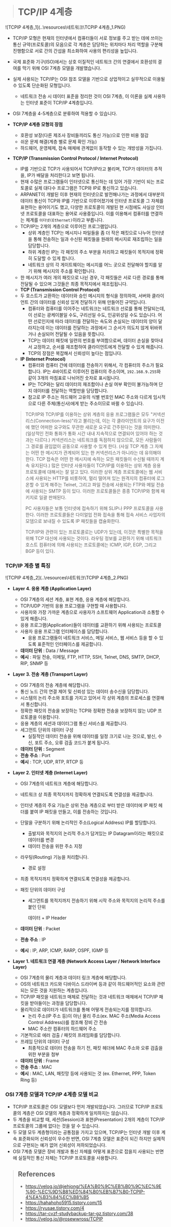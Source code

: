 > # TCP/IP 4계층



![TCPIP 4계층_1](..\resources\네트워크\TCPIP 4계층_1.PNG)

- TCP/IP 모형은 현재의 인터넷에서 컴퓨터들이 서로 정보를 주고 받는 데에 쓰이는 통신 규약(프로토콜)의 모음으로 각 계층은 담당하는 위치마다 처리 역할을 구분해 진행함으로 서로 간의 간섭을 최소화하여 사용의 편리성을 높입니다.

- 국제 표준화 기구(ISO)에서는 상호 이질적인 네트워크 간의 연결에서 호환성의 결여를 막기 위해 OSI 7계층 모델을 개발했습니다.

- 실제 사용되는 TCP/IP는 OSI 참조 모델을 기반으로 상업적이고 실무적으로 이용될 수 있도록 단순화된 모형입니다.

  - 네트워크 전송 시 데이터 표준을 정리한 것이 OSI 7계층, 이 이론을 실제 사용하는 인터넷 표준이 TCP/IP 4계층입니다.

- OSI 7계층을 4-5계층으로 분류하여 적용할 수 있습니다.

- **TCP/IP 4계층 모형의 장점**

  - 호환성 보장(다른 제조사 장비들끼리도 통신 가능)으로 인한 비용 절감
  - 쉬운 문제 해결(계층 별로 문제 확인 가능)
  - 하드웨어, 운영체제, 접속 매체에 관계없이 동작할 수 있는 개방성을 가집니다.

- **TCP/IP (Transmission Control Protocol / Internet Protocol)**

  - IP를 기반으로 TCP가 사용되어서 TCP/IP라고 불리며, TCP가 데이터의 추적을, IP가 배달을 처리한다고 보면 됩니다.
  - 현재 수많은 프로그램들이 인터넷으로 통신하는 데 있어 가장 기반이 되는 프로토콜로 실제 대다수 프로그램은 TCP와 IP로 통신하고 있습니다.
  - ARPANET이 개발된 이후 현재의 인터넷으로 발전해나가는 과정에서 대부분의 데이터 통신이 TCP와 IP를 기반으로 이루어졌기에 인터넷 프로토콜 그 자체를 표현하는 용어이기도 했고, 다양한 프로토콜이 개발된 현 시점에도 사실상 인터넷 프로토콜을 대표하는 용어로 사용중입니다. 이를 이용해서 컴퓨터를 연결하는 체계를 `이더넷(Ethernet)`이라고 부릅니다.
  - TCP/IP는 2개의 계층으로 이루어진 프로그램입니다.
    - 상위 계층인 TCP는 메시지나 파일들을 좀 더 작은 패킷으로 나누어 인터넷을 통해 전송하는 일과 수신된 패킷들을 원래의 메시지로 재조립하는 일을 담당합니다.
    - 하위 계층인 IP는 각 패킷의 주소 부분을 처리하고 패킷들이 목적지에 정확히 도달할 수 있게 합니다.
    - 네트워크 상의 각 게이트웨이는 메시지를 어느 곳으로 전달해야 할지를 알기 위해 메시지의 주소를 확인합니다.
  - 한 메시지가 여러 개의 패킷으로 나뉜 경우, 각 패킷들은 서로 다른 경로를 통해 전달될 수 있으며 그것들은 최종 목적지에서 재조립됩니다.
  - **TCP (Transmission Control Protocol)**
  - 두 호스트가 교환하는 데이터와 승인 메시지의 형식을 정의하여, 서버와 클라이언트 간의 데이터를 신뢰성 있게 전달하기 위해 만들어진 규약입니다.
    - 컴퓨터와 컴퓨터를 이어주는 네트워크는 네트워크 선로를 통해 전달되는데, 이 선로는 광케이블일 수도, 구리선일 수도, 인공위성일 수도 있습니다. 어떤 선로인지에 따라 데이터를 전달하는 속도와 손실되는 데이터의 양이 달라지는데 이는 데이터를 전달하는 과정에서 그 순서가 의도치 않게 뒤바뀌거나 손실되어 전달될 수 있음을 뜻합니다.
    - TCP는 데이터 패킷에 일련의 번호를 부여함으로써, 데이터 손실을 찾아내서 교정하고, 순서를 재조합하여 클라이언트에게 전달할 수 있게 해줍니다.
    - TCP의 장점은 복잡해서 신뢰성이 높다는 점입니다.
  - **IP (Internet Protocol)**
    - 컴퓨터와 컴퓨터 간에 데이터를 전송하기 위해서, 각 컴퓨터의 주소가 필요합니다. IP는 4바이트로 이루어진 컴퓨터의 주소이며, `192.168.9.255`와 같이 3개의 마침표로 나뉘어진 숫자로 표시됩니다.
    - IP는 TCP와는 달리 데이터의 재조합이나 손실 여부 확인이 불가능하며 단지 데이터를 전달하는 역할만을 담당합니다.
    - 참고로 IP 주소는 하드웨어 고유의 식별 번호인 MAC 주소와 다르게 임시적으로 다른 주체(통신사)에게 받는 주소이므로 바뀔 수 있습니다.
  
  
  
  > TCP/IP와 TCP/IP를 이용하는 상위 계층의 응용 프로그램들은 모두 "커넥션리스(Connection-less)"라고 불리는데, 이는 각 클라이언트의 요구가 이전에 했던 어떠한 요구와도 무관한 새로운 요구로 간주된다는 것을 의미한다.  (일상적인 전화 통화가 통화 시간 내내 지속적으로 연결되어 있어야 하는 것과는 다르다.) 커넥션리스는 네트워크를 독점하지 않으므로, 모든 사람들이 그 경로를 끊임없이 공동으로 사용할 수 있게 한다. (사실 TCP 계층 그 자체는 어떤 한 메시지가 관계되어 있는 한 커넥션리스가 아니라는 데 유의해야 한다. TCP 접속은 어떤 한 메시지에 속하는 모든 패킷들이 수신될 때까지 계속 유지된다.) 많은 인터넷 사용자들이 TCP/IP를 이용하는 상위 계층 응용 프로토콜에 대해서는 잘 알고 있다. 이러한 상위 계층 프로토콜에는 웹 서비스에 사용되는 HTTP를 비롯하여, 멀리 떨어져 있는 원격지의 컴퓨터에 로그온할 수 있게 해주는 Telnet, 그리고 파일 전송에 사용되는 FTP와 메일 전송에 사용되는 SMTP 등이 있다. 이러한 프로토콜들은 종종 TCP/IP와 함께 패키지로 일괄 판매된다.
  >
  > PC 사용자들은 보통 인터넷에 접속하기 위해 SLIP나 PPP 프로토콜을 사용한다. 이러한 프로토콜들은 다이얼업 전화 접속을 통해 접속 서비스 사업자의 모뎀으로 보내질 수 있도록 IP 패킷들을 캡슐화한다.
  >
  > TCP/IP와 관련이 있는 프로토콜로는 UDP가 있는데, 이것은 특별한 목적을 위해 TCP 대신에 사용되는 것이다. 라우팅 정보를 교환하기 위해 네트워크 호스트 컴퓨터에 의해 사용되는 프로토콜에는 ICMP, IGP, EGP, 그리고 BGP 등이 있다.



### TCP/IP 계층 별 특징

![TCPIP 4계층_2](..\resources\네트워크\TCPIP 4계층_2.PNG)

- **Layer 4. 응용 계층 (Application Layer)**

  - OSI 7계층의 세션 계층, 표현 계층, 응용 계층에 해당합니다.
  - TCP/UDP 기반의 응용 프로그램을 구현할 때 사용합니다.
  - 사용자와 가장 가까운 계층으로 사용자가 소프트웨어 Application과 소통할 수 있게 해줍니다.
  - 응용 프로그램(Application)들이 데이터를 교환하기 위해 사용되는 프로토콜
  - 사용자 응용 프로그램 인터페이스를 담당합니다.
    - 응용 프로그램들이 네트워크 서비스, 메일 서비스, 웹 서비스 등을 할 수 있도록 표준적인 인터페이스를 제공합니다.
  - **데이터 단위** : Data / Message
  - **예시** : 파일 전송, 이메일, FTP, HTTP, SSH, Telnet, DNS, SMTP, DHCP, RIP, SNMP 등

- **Layer 3. 전송 계층 (Transport Layer)**

  - OSI 7계층의 전송 계층에 해당합니다.
  - 통신 노드 간의 연결 제어 및 신뢰성 있는 데이터 송수신을 담당합니다.
  - 시스템의 논리 주소와 포트를 가지고 있어서 각 상위 계층의 프로세스를 연결해서 통신합니다.
  - 정확한 패킷의 전송을 보장하는 TCP와 정확한 전송을 보장하지 않는 UDP 프로토콜을 이용합니다.
  - 응용 계층의 세션과 데이터그램 통신 서비스를 제공합니다.
  - 세그먼트 단위의 데이터 구성
    - 실질적인 데이터 전송을 위해 데이터를 일정 크기로 나눈 것으로, 발신, 수신, 포트 주소, 오류 검출 코드가 붙게 됩니다.
  - **데이터 단위** : Segment
  - **전송 주소** : Port
  - **예시** : TCP, UDP, RTP, RTCP 등

- **Layer 2. 인터넷 계층 (Internet Layer)**

  - OSI 7계층의 네트워크 계층에 해당합니다.

  - 네트워크 상 최종 목적지까지 정확하게 연결되도록 연결성을 제공합니다.

  - 인터넷 계층의 주요 기능은 상위 전송 계층으로 부터 받은 데이터에 IP 패킷 헤더를 붙여 IP 패킷을 만들고, 이를 전송하는 것입니다.

  - 단말을 구분하기 위해 논리적인 주소(Logical Address) IP를 할당합니다.

    - 출발지와 목적지의 논리적 주소가 담겨있는 IP Datagram이라는 패킷으로 데이터를 변경
    - 데이터 전송을 위한 주소 지정

  - 라우팅(Routing) 기능을 처리합니다.

    - 경로 설정

  - 최종 목적지까지 정확하게 연결되도록 연결성을 제공합니다.

  - 패킷 단위의 데이터 구성

    - 세그먼트를 목적지까지 전송하기 위해 시작 주소와 목적지의 논리적 주소를 붙인 단위

      데이터 + IP Header

  - **데이터 단위** : Packet

  - **전송 주소** : IP

  - **예시** : IP, ARP, ICMP, RARP, OSPF, IGMP 등

- **Layer 1. 네트워크 연결 계층 (Network Access Layer / Network Interface Layer)**

  - OSI 7계층의 물리 계층과 데이터 링크 계층에 해당합니다.
  - OS의 네트워크 카드와 디바이스 드라이버 등과 같이 하드웨어적인 요소와 관련되는 모든 것을 지원하는 계층입니다.
  - TCP/IP 패킷을 네트워크 매체로 전달하는 것과 네트워크 매체에서 TCP/IP 패킷을 받아들이는 과정을 담당합니다.
  - 물리적으로 데이터가 네트워크를 통해 어떻게 전송되는지를 정의합니다.
    - 논리 주소(IP 주소 등)이 아닌 물리 주소(ex. MAC 주소(Media Access Control Address))를 참조해 장비 간 전송
    - MAC 주소란 컴퓨터의 하드웨어 주소
  - 기본적으로 에러 검출 / 패킷의 프레임화를 담당합니다.
  - 프레임 단위의 데이터 구성
    - 최종적으로 데이터 전송을 하기 전, 패킷 헤더에 MAC 주소와 오류 검출을 위한 부분을 첨부
  - **데이터 단위** : Frame
  - **전송 주소** : MAC
  - **예시** : MAC, LAN, 패킷망 등에 사용되는 것 (ex. Ethernet, PPP, Token Ring 등)



### OSI 7계층 모델과 TCP/IP 4계층 모델 비교

- TCP/IP 프로토콜은 OSI 모델보다 먼저 개발되었습니다. 그러므로 TCP/IP 프로토콜의 계층은 OSI 모델의 계층과 정확하게 일치하지는 않습니다.
- 두 계층을 비교할 때, 세션(Session)과 표현(Presentation) 2개의 계층이 TCP/IP 프로토콜의 그룹에 없다는 것을 알 수 있습니다.
- 두 모델 모두 계층형이라는 공통점을 가지고 있으며, TCP/IP는 인터넷 개발 이후 계속 표준화되어 신뢰성이 우수한 반면, OSI 7계층 모델은 표준이 되긴 하지만 실제적으로 구현되는 예가 없어 신뢰성이 저하되었습니다.
- OSI 7계층 모델은 장비 개발과 통신 자체를 어떻게 표준으로 잡을지 사용되는 반면에 실질적인 통신 자체는 TCP/IP 프로토콜을 사용합니다.







> ## References
>
> - https://velog.io/@jehjong/%EA%B0%9C%EB%B0%9C%EC%9E%90-%EC%9D%B8%ED%84%B0%EB%B7%B0-TCPIP-4%EA%B3%84%EC%B8%B5
> - https://hahahoho5915.tistory.com/15
> - https://ryusae.tistory.com/4
> - https://tar-cvzf-studybackup-tar-gz.tistory.com/38
> - https://velog.io/@rosewwross/TCPIP

